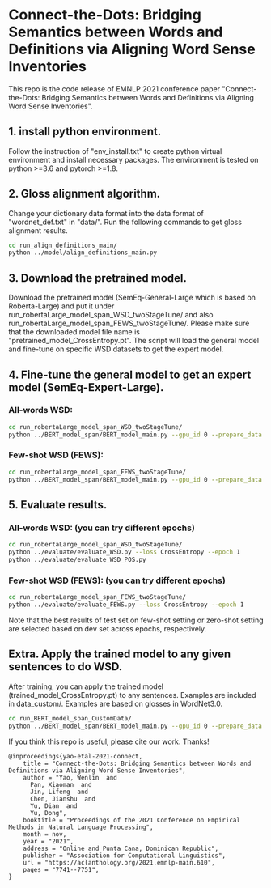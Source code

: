 # Connect-the-Dots: Bridging Semantics between Words and Definitions via Aligning Word Sense Inventories

This repo is the code release of EMNLP 2021 conference paper "Connect-the-Dots: Bridging Semantics between Words and Definitions via Aligning Word Sense Inventories".

## 1. install python environment.
Follow the instruction of "env_install.txt" to create python virtual environment and install necessary packages. The environment is tested on python >=3.6 and pytorch >=1.8. 

## 2. Gloss alignment algorithm.
Change your dictionary data format into the data format of "wordnet_def.txt" in "data/". Run the following commands to get gloss alignment results.
```bash
cd run_align_definitions_main/
python ../model/align_definitions_main.py
```

## 3. Download the pretrained model.
Download the pretrained model (SemEq-General-Large which is based on Roberta-Large) and put it under run_robertaLarge_model_span_WSD_twoStageTune/ and also run_robertaLarge_model_span_FEWS_twoStageTune/. Please make sure that the downloaded model file name is "pretrained_model_CrossEntropy.pt".
The script will load the general model and fine-tune on specific WSD datasets to get the expert model.

## 4. Fine-tune the general model to get an expert model (SemEq-Expert-Large).
### All-words WSD:
```bash
cd run_robertaLarge_model_span_WSD_twoStageTune/
python ../BERT_model_span/BERT_model_main.py --gpu_id 0 --prepare_data True --eval_dataset WSD --exp_mode twoStageTune --optimizer AdamW --learning_rate 2e-6 --bert_model roberta_large --batch_size 16
```

### Few-shot WSD (FEWS):
```bash
cd run_robertaLarge_model_span_FEWS_twoStageTune/
python ../BERT_model_span/BERT_model_main.py --gpu_id 0 --prepare_data True --eval_dataset FEWS --exp_mode twoStageTune --optimizer AdamW --learning_rate 5e-6 --bert_model roberta_large --batch_size 16
```


## 5. Evaluate results.
### All-words WSD: (you can try different epochs)
```bash
cd run_robertaLarge_model_span_WSD_twoStageTune/
python ../evaluate/evaluate_WSD.py --loss CrossEntropy --epoch 1
python ../evaluate/evaluate_WSD_POS.py
```

### Few-shot WSD (FEWS): (you can try different epochs)
```bash
cd run_robertaLarge_model_span_FEWS_twoStageTune/
python ../evaluate/evaluate_FEWS.py --loss CrossEntropy --epoch 1
```
Note that the best results of test set on few-shot setting or zero-shot setting are selected based on dev set across epochs, respectively.

## Extra. Apply the trained model to any given sentences to do WSD.
After training, you can apply the trained model (trained_model_CrossEntropy.pt) to any sentences. Examples are included in data_custom/. Examples are based on glosses in WordNet3.0.
```bash
cd run_BERT_model_span_CustomData/
python ../BERT_model_span/BERT_model_main.py --gpu_id 0 --prepare_data True --eval_dataset custom_data --exp_mode eval --bert_model roberta_large --batch_size 16
```

If you think this repo is useful, please cite our work. Thanks!

```
@inproceedings{yao-etal-2021-connect,
    title = "Connect-the-Dots: Bridging Semantics between Words and Definitions via Aligning Word Sense Inventories",
    author = "Yao, Wenlin  and
      Pan, Xiaoman  and
      Jin, Lifeng  and
      Chen, Jianshu  and
      Yu, Dian  and
      Yu, Dong",
    booktitle = "Proceedings of the 2021 Conference on Empirical Methods in Natural Language Processing",
    month = nov,
    year = "2021",
    address = "Online and Punta Cana, Dominican Republic",
    publisher = "Association for Computational Linguistics",
    url = "https://aclanthology.org/2021.emnlp-main.610",
    pages = "7741--7751",
}
```
